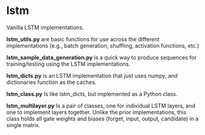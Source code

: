 # lstm
Vanilla LSTM implementations.

<b>lstm_utils.py</b> are basic functions for use across the different implementations (e.g., batch generation, shuffling, activation functions, etc.)

<b>lstm_sample_data_generation.py</b> is a quick way to produce sequences for training/testing using the LSTM implementations. 

<b>lstm_dicts.py</b> is an LSTM implementation that just uses numpy, and dictionaries function as the caches.

<b>lstm_class.py</b> Is like lstm_dicts, but implemented as a Python class.

<b>lstm_multilayer.py</b> Is a pair of classes, one for individual LSTM layers, and one to implement layers together. Unlike the prior implementations, this class holds all gate weights and biases (forget, input, output, candidate) in a single matrix. 
